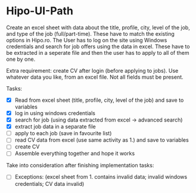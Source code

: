 # Hipo-UI-Path

Create an excel sheet with data about the title, profile, city, level of the job, and type of the job (full/part-time). These have to match the existing options in Hipo.ro. The User has to log on the site using Windows credentials and search for job offers using the data in excel. These have to be extracted in a seperate file and then the user has to apply to all of them one by one.

Extra requirement: create CV after login (before applying to jobs). Use whatever data you like, from an excel file. Not all fields must be present.

Tasks:
- [x] Read from excel sheet (title, profile, city, level of the job) and save to variables
- [x] log in using windows credentials
- [x] search for job (using data extracted from excel -> advanced search)
- [x] extract job data in a separate file
- [ ] apply to each job (save in favourite list)
- [ ] read CV data from excel (use same activity as 1.) and save to variables
- [ ] create CV
- [ ] Assemble everything together and hope it works

Take into consideration after finishing implementation tasks:
- [ ] Exceptions: (excel sheet from 1. contains invalid data; invalid windows credentials; CV data invalid)
